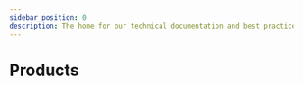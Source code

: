 ```yaml
---
sidebar_position: 0
description: The home for our technical documentation and best practices.
---
```


# Products

